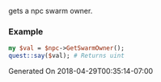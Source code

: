 gets a npc swarm owner.
### Example

```perl
my $val = $npc->GetSwarmOwner();
quest::say($val); # Returns uint
```


Generated On 2018-04-29T00:35:14-07:00